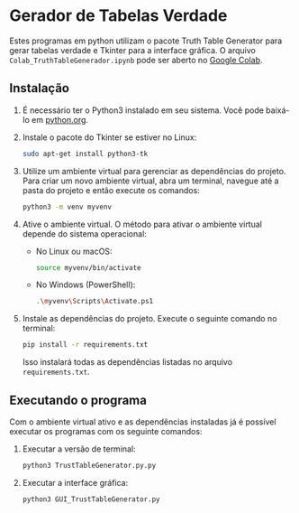 # Gerador de Tabelas Verdade

Estes programas em python utilizam o pacote Truth Table Generator para gerar tabelas verdade e Tkinter para a interface gráfica. O arquivo `Colab_TruthTableGenerador.ipynb` pode ser aberto no [Google Colab](https://colab.research.google.com/).

## Instalação

1. É necessário ter o Python3 instalado em seu sistema. Você pode baixá-lo em [python.org](https://www.python.org/downloads/).

2. Instale o pacote do Tkinter se estiver no Linux:
    ```bash
    sudo apt-get install python3-tk
    ```
3. Utilize um ambiente virtual para gerenciar as dependências do projeto. Para criar um novo ambiente virtual, abra um terminal, navegue até a pasta do projeto e então execute os comandos:

    ```bash
    python3 -m venv myvenv
    ```

4. Ative o ambiente virtual. O método para ativar o ambiente virtual depende do sistema operacional:

    - No Linux ou macOS:
    
        ```bash
        source myvenv/bin/activate
        ```
    
    - No Windows (PowerShell):
    
        ```bash
        .\myvenv\Scripts\Activate.ps1
        ```
5. Instale as dependências do projeto. Execute o seguinte comando no terminal:

    ```bash
    pip install -r requirements.txt
    ```

    Isso instalará todas as dependências listadas no arquivo `requirements.txt`.

## Executando o programa

Com o ambiente virtual ativo e as dependências instaladas já é possível executar os programas com os seguinte comandos:

1. Executar a versão de terminal:
    ```bash
    python3 TrustTableGenerator.py.py
    ```
2. Executar a interface gráfica:
    ```bash
    python3 GUI_TrustTableGenerator.py
        
